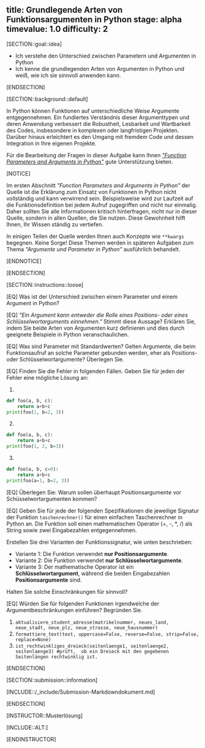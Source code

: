 title: Grundlegende Arten von Funktionsargumenten in Python
stage: alpha
timevalue: 1.0
difficulty: 2
---

[SECTION::goal::idea]

- Ich verstehe den Unterschied zwischen Parametern und Argumenten in Python
- Ich kenne die grundlegenden Arten von Argumenten in Python und weiß, 
wie ich sie sinnvoll anwenden kann.

[ENDSECTION]

[SECTION::background::default]

In Python können Funktionen auf unterschiedliche Weise Argumente entgegennehmen. 
Ein fundiertes Verständnis dieser Argumenttypen und deren Anwendung verbessert die Robustheit, 
Lesbarkeit und Wartbarkeit des Codes, insbesondere in komplexen oder langfristigen Projekten. 
Darüber hinaus erleichtert es den Umgang mit fremdem Code und 
dessen Integration in Ihre eigenen Projekte.

Für die Bearbeitung der Fragen in dieser Aufgabe kann Ihnen 
[*"Function Parameters and Arguments in Python"*](https://www.pythondiscord.com/pages/guides/python-guides/parameters-and-arguments/) 
gute Unterstützung bieten.

[NOTICE]

Im ersten Abschnitt *"Function Parameters and Arguments in Python"* der Quelle ist die Erklärung 
zum Einsatz von Funktionen in Python nicht vollständig und kann verwirrend sein. 
Beispielsweise wird zur Laufzeit auf die Funktionsdefinition bei jedem Aufruf zugegriffen und 
nicht nur einmalig. 
Daher sollten Sie alle Informationen kritisch hinterfragen, nicht nur in dieser Quelle, 
sondern in allen Quellen, die Sie nutzen. 
Diese Gewohnheit hilft Ihnen, Ihr Wissen ständig zu vertiefen.

In einigen Teilen der Quelle werden Ihnen auch Konzepte wie `**kwargs` begegnen. 
Keine Sorge! 
Diese Themen werden in späteren Aufgaben zum Thema *"Argumente und Parameter in Python"* 
ausführlich behandelt. <!-- Ref: Python-Function-Arguments-Advanced -->

[ENDNOTICE]


[ENDSECTION]

[SECTION::instructions::loose]

[EQ] Was ist der Unterschied zwischen einem Parameter und einem Argument in Python?

[EQ] *"Ein Argument kann entweder die Rolle eines Positions- oder eines Schlüsselwortarguments einnehmen."*
Stimmt diese Aussage? 
Erklären Sie, indem Sie beide Arten von Argumenten kurz definieren und 
dies durch geeignete Beispiele in Python veranschaulichen.

[EQ] Was sind Parameter mit Standardwerten?
Gelten Argumente, die beim Funktionsaufruf an solche Parameter gebunden werden, 
eher als Positions- oder Schlüsselwortargumente? Überlegen Sie.

[EQ] Finden Sie die Fehler in folgenden Fällen. Geben Sie für jeden der Fehler eine mögliche Lösung an:

1. 
```python
def foo(a, b, c):
    return a+b+c
print(foo(1, b=2, 3))
```
2. 
```python
def foo(a, b, c):
    return a+b+c
print(foo(1, 2, b=3))
```
3. 
```python
def foo(a, b, c=0):
    return a+b+c
print(foo(a=1, b=2, 3))
```

[EQ] Überlegen Sie: Warum sollen überhaupt Positionsargumente vor Schüsselwortargumenten kommen?

[EQ] Geben Sie für jede der folgenden Spezifikationen die jeweilige Signatur der Funktion 
`taschenrechner()` für einen einfachen Taschenrechner in Python an. 
Die Funktion soll einen mathematischen Operator (+, -, *, /) als String sowie 
zwei Eingabezahlen entgegennehmen. 

Erstellen Sie drei Varianten der Funktionssignatur, wie unten beschrieben:

- Variante 1: Die Funktion verwendet **nur Positionsargumente**.
- Variante 2: Die Funktion verwendet **nur Schlüsselwortargumente**.
- Variante 3: Der mathematische Operator ist ein **Schlüsselwortargument**, 
während die beiden Eingabezahlen **Positionsargumente** sind.

Halten Sie solche Einschränkungen für sinnvoll?

[EQ] Würden Sie für folgenden Funktionen irgendwelche der Argumentbeschränkungen einführen? 
Begründen Sie.

1. `aktualisiere_student_adresse(matrikelnummer, neues_land, neue_stadt, neue_plz, neue_strasse, neue_hausnummer)`
2. `formattiere_text(text, uppercase=False, reverse=False, strip=False, replace=None)`
3. `ist_rechtwinkliges_dreieck(seitenlaenge1, seitenlaenge2, seitenlaenge3) #prüft, 
ob ein Dreieck mit den gegebenen Seitenlängen rechtwinklig ist.`

[ENDSECTION]

[SECTION::submission::information]

[INCLUDE::/_include/Submission-Markdowndokument.md]

[ENDSECTION]

[INSTRUCTOR::Musterlösung]

[INCLUDE::ALT:]

[ENDINSTRUCTOR]
